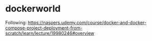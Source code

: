 # dockerworld
Following:
https://naspers.udemy.com/course/docker-and-docker-compose-project-deployment-from-scratch/learn/lecture/19980246#overview